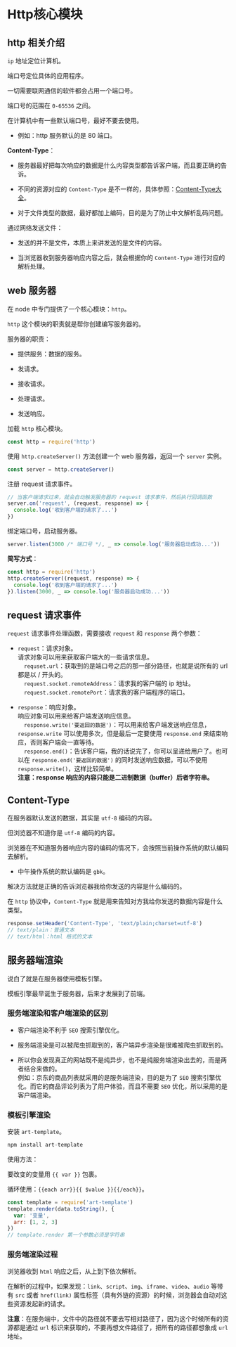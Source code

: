 # Http核心模块

## http 相关介绍

`ip` 地址定位计算机。

端口号定位具体的应用程序。

一切需要联网通信的软件都会占用一个端口号。

端口号的范围在 `0-65536` 之间。

在计算机中有一些默认端口号，最好不要去使用。

- 例如：http 服务默认的是 80 端口。

**Content-Type**：

- 服务器最好把每次响应的数据是什么内容类型都告诉客户端，而且要正确的告诉。

- 不同的资源对应的 `Content-Type` 是不一样的，具体参照：[Content-Type大全](http://tool.oschina.net/commons)。

- 对于文件类型的数据，最好都加上编码，目的是为了防止中文解析乱码问题。

通过网络发送文件：

- 发送的并不是文件，本质上来讲发送的是文件的内容。

- 当浏览器收到服务器响应内容之后，就会根据你的 `Content-Type` 进行对应的解析处理。

## web 服务器

在 node 中专门提供了一个核心模块：`http`。

`http` 这个模块的职责就是帮你创建编写服务器的。

服务器的职责：

- 提供服务：数据的服务。

- 发请求。

- 接收请求。

- 处理请求。

- 发送响应。

加载 `http` 核心模块。

```js
const http = require('http')
```

使用 `http.createServer()` 方法创建一个 web 服务器，返回一个 `server` 实例。

```js
const server = http.createServer()
```

注册 request 请求事件。

```js
// 当客户端请求过来，就会自动触发服务器的 request 请求事件，然后执行回调函数
server.on('request', (request, response) => {
  console.log('收到客户端的请求了...')
})
```

绑定端口号，启动服务器。

```js
server.listen(3000 /* 端口号 */, _ => console.log('服务器启动成功...'))
```

**简写方式**：

```js
const http = require('http')
http.createServer((request, response) => {
  console.log('收到客户端的请求了...')
}).listen(3000, _ => console.log('服务器启动成功...'))
```

## request 请求事件

`request` 请求事件处理函数，需要接收 `request` 和 `response` 两个参数：

- `request`：请求对象。  
请求对象可以用来获取客户端大的一些请求信息。  
&emsp;`requset.url`：获取到的是端口号之后的那一部分路径，也就是说所有的 url 都是以 / 开头的。  
&emsp;`request.socket.remoteAddress`：请求我的客户端的 ip 地址。  
&emsp;`request.socket.remotePort`：请求我的客户端程序的端口。

- `response`：响应对象。  
响应对象可以用来给客户端发送响应信息。  
&emsp;`response.write('要返回的数据')`：可以用来给客户端发送响应信息，`response.write` 可以使用多次，但是最后一定要使用 `response.end` 来结束响应，否则客户端会一直等待。  
&emsp;`response.end()`：告诉客户端，我的话说完了，你可以呈递给用户了。也可以在 `response.end('要返回的数据')` 的同时发送响应数据，可以不使用 `response.write()`，这样比较简单。  
**注意：response 响应的内容只能是二进制数据（buffer）后者字符串。**

## Content-Type

在服务器默认发送的数据，其实是 `utf-8` 编码的内容。

但浏览器不知道你是 `utf-8` 编码的内容。

浏览器在不知道服务器响应内容的编码的情况下，会按照当前操作系统的默认编码去解析。

- 中午操作系统的默认编码是 `gbk`。

解决方法就是正确的告诉浏览器我给你发送的内容是什么编码的。

在 `http` 协议中，`Content-Type` 就是用来告知对方我给你发送的数据内容是什么类型。

```js
response.setHeader('Content-Type', 'text/plain;charset=utf-8')
// text/plain：普通文本
// text/html：html 格式的文本
```

## 服务器端渲染

说白了就是在服务器使用模板引擎。

模板引擎最早诞生于服务器，后来才发展到了前端。

### 服务端渲染和客户端渲染的区别

- 客户端渲染不利于 `SEO` 搜索引擎优化。

- 服务端渲染是可以被爬虫抓取到的，客户端异步渲染是很难被爬虫抓取到的。

- 所以你会发现真正的网站既不是纯异步，也不是纯服务端渲染出去的，而是两者结合来做的。  
例如：京东的商品列表就采用的是服务端渲染，目的是为了 `SEO` 搜索引擎优化。而它的商品评论列表为了用户体验，而且不需要 `SEO` 优化，所以采用的是客户端渲染。

### 模板引擎渲染

安装 `art-template`。

```js
npm install art-template
```

使用方法：

要改变的变量用 `{{ var }}` 包裹。

循环使用：`{{each arr}}{{ $value }}{{/each}}`。

```js
const template = require('art-template')
template.render(data.toString(), {
  var: '变量',
  arr: [1, 2, 3]
})
// template.render 第一个参数必须是字符串
```

### 服务端渲染过程

浏览器收到 `html` 响应之后，从上到下依次解析。

在解析的过程中，如果发现：`link`、`script`、`img`、`iframe`、`video`、`audio` 等带有 `src` 或者 `href(link)` 属性标签（具有外链的资源）的时候，浏览器会自动对这些资源发起新的请求。

**注意**：在服务端中，文件中的路径就不要去写相对路径了，因为这个时候所有的资源都是通过 `url` 标识来获取的，不要再想文件路径了，把所有的路径都想象成 `url` 地址。
